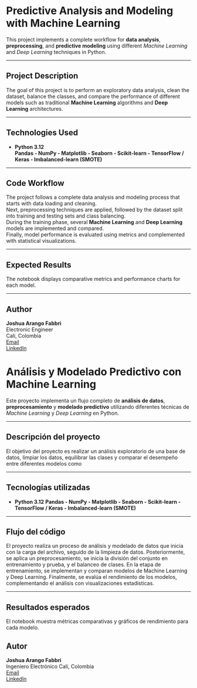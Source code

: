 # Predictive Analysis and Modeling with Machine Learning

This project implements a complete workflow for **data analysis**, **preprocessing**, and **predictive modeling** using different *Machine Learning* and *Deep Learning* techniques in Python.

---

## Project Description
The goal of this project is to perform an exploratory data analysis, clean the dataset, balance the classes, and compare the performance of different models such as traditional **Machine Learning** algorithms and **Deep Learning** architectures.

---

## Technologies Used
- **Python 3.12**  
**Pandas - NumPy - Matplotlib - Seaborn - Scikit-learn - TensorFlow / Keras - Imbalanced-learn (SMOTE)**

---

## Code Workflow
The project follows a complete data analysis and modeling process that starts with data loading and cleaning.  
Next, preprocessing techniques are applied, followed by the dataset split into training and testing sets and class balancing.  
During the training phase, several **Machine Learning** and **Deep Learning** models are implemented and compared.  
Finally, model performance is evaluated using metrics and complemented with statistical visualizations.

---

## Expected Results
The notebook displays comparative metrics and performance charts for each model.

---

## Author
**Joshua Arango Fabbri**  
Electronic Engineer  
Cali, Colombia  
[Email](mailto:joshuaarango82@gmail.com)  
[LinkedIn](https://www.linkedin.com/in/joshua-arango-295589326/)





# Análisis y Modelado Predictivo con Machine Learning

Este proyecto implementa un flujo completo de **análisis de datos**, **preprocesamiento** y **modelado predictivo** utilizando diferentes técnicas de *Machine Learning* y *Deep Learning* en Python.

---

## Descripción del proyecto
El objetivo del proyecto es realizar un análisis exploratorio de una base de datos, limpiar los datos, equilibrar las clases y comparar el desempeño entre diferentes modelos como

---

## Tecnologías utilizadas
- **Python 3.12**
**Pandas - NumPy - Matplotlib - Seaborn - Scikit-learn - TensorFlow / Keras - Imbalanced-learn (SMOTE)** 

---

## Flujo del código
El proyecto realiza un proceso de análisis y modelado de datos que inicia con la carga del archivo, seguido de la limpieza de datos. Posteriormente, se aplica un preprocesamiento, se inicia la división del conjunto en entrenamiento y prueba, y el balanceo de clases. En la etapa de entrenamiento, se implementan y comparan modelos de Machine Learning y Deep Learning. Finalmente, se evalúa el rendimiento de los modelos, complementando el análisis con visualizaciones estadísticas.

---

## Resultados esperados
El notebook muestra métricas comparativas y gráficos de rendimiento para cada modelo.  

## Autor
**Joshua Arango Fabbri**  
Ingeniero Electrónico
Cali, Colombia  
[Email](mailto:joshuaarango82@gmail.com)  
[LinkedIn](https://www.linkedin.com/in/joshua-arango-295589326/)
